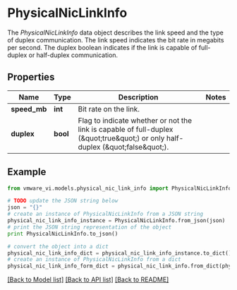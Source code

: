 # PhysicalNicLinkInfo

The *PhysicalNicLinkInfo* data object describes the link speed and the type of duplex communication.  The link speed indicates the bit rate in megabits per second. The duplex boolean indicates if the link is capable of full-duplex or half-duplex communication. 

## Properties
Name | Type | Description | Notes
------------ | ------------- | ------------- | -------------
**speed_mb** | **int** | Bit rate on the link.  | 
**duplex** | **bool** | Flag to indicate whether or not the link is capable of full-duplex (\&quot;true\&quot;) or only half-duplex (\&quot;false\&quot;).  | 

## Example

```python
from vmware_vi.models.physical_nic_link_info import PhysicalNicLinkInfo

# TODO update the JSON string below
json = "{}"
# create an instance of PhysicalNicLinkInfo from a JSON string
physical_nic_link_info_instance = PhysicalNicLinkInfo.from_json(json)
# print the JSON string representation of the object
print PhysicalNicLinkInfo.to_json()

# convert the object into a dict
physical_nic_link_info_dict = physical_nic_link_info_instance.to_dict()
# create an instance of PhysicalNicLinkInfo from a dict
physical_nic_link_info_form_dict = physical_nic_link_info.from_dict(physical_nic_link_info_dict)
```
[[Back to Model list]](../README.md#documentation-for-models) [[Back to API list]](../README.md#documentation-for-api-endpoints) [[Back to README]](../README.md)



